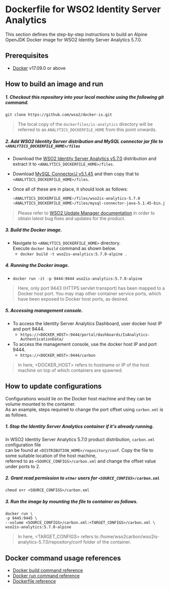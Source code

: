 # Dockerfile for WSO2 Identity Server Analytics #
This section defines the step-by-step instructions to build an Alpine OpenJDK Docker image for WSO2 Identity Server Analytics 5.7.0.

## Prerequisites
* [Docker](https://www.docker.com/get-docker) v17.09.0 or above

## How to build an image and run
##### 1. Checkout this repository into your local machine using the following git command.
```
git clone https://github.com/wso2/docker-is.git
```

>The local copy of the `dockerfiles/is-analytics` directory will be referred to as `ANALYTICS_DOCKERFILE_HOME` from this point onwards.

##### 2. Add WSO2 Identity Server distribution and MySQL connector jar file to `<ANALYTICS_DOCKERFILE_HOME>/files`
- Download the [WSO2 Identity Server Analytics v5.7.0](https://wso2.com/identity-and-access-management/install/analytics/)
distribution and extract it to `<ANALYTICS_DOCKERFILE_HOME>/files`.
- Download [MySQL Connector/J v5.1.45](https://downloads.mysql.com/archives/c-j) and then copy that to `<ANALYTICS_DOCKERFILE_HOME>/files`.<br>
- Once all of these are in place, it should look as follows:

  ```bash
  <ANALYTICS_DOCKERFILE_HOME>/files/wso2is-analytics-5.7.0
  <ANALYTICS_DOCKERFILE_HOME>/files/mysql-connector-java-5.1.45-bin.jar
  ```

>Please refer to [WSO2 Update Manager documentation](https://docs.wso2.com/display/WUM300/WSO2+Update+Manager)
in order to obtain latest bug fixes and updates for the product.

##### 3. Build the Docker image.
- Navigate to `<ANALYTICS_DOCKERFILE_HOME>` directory. <br>
  Execute `docker build` command as shown below.
    + `docker build -t wso2is-analytics:5.7.0-alpine .`
    
##### 4. Running the Docker image.
- `docker run -it -p 9444:9444 wso2is-analytics:5.7.0-alpine`
>Here, only port 9443 (HTTPS servlet transport) has been mapped to a Docker host port.
You may map other container service ports, which have been exposed to Docker host ports, as desired.

##### 5. Accessing management console.
- To access the Identity Server Analytics Dashboard, user docker host IP and port 9444.
    + `https://<DOCKER_HOST>:9444/portal/dashboards/IsAnalytics-AuthenticationData/`
- To access the management console, use the docker host IP and port 9444.
    + `https://<DOCKER_HOST>:9444/carbon`
    
>In here, <DOCKER_HOST> refers to hostname or IP of the host machine on top of which containers are spawned.


## How to update configurations
Configurations would lie on the Docker host machine and they can be volume mounted to the container. <br>
As an example, steps required to change the port offset using `carbon.xml` is as follows.

##### 1. Stop the Identity Server Analytics container if it's already running.
In WSO2 Identity Server Analytics 5.7.0 product distribution, `carbon.xml` configuration file <br>
can be found at `<DISTRIBUTION_HOME>/repository/conf`. Copy the file to some suitable location of the host machine, <br>
referred to as `<SOURCE_CONFIGS>/carbon.xml` and change the offset value under ports to 2.

##### 2. Grant read permission to `other` users for `<SOURCE_CONFIGS>/carbon.xml`
```
chmod o+r <SOURCE_CONFIGS>/carbon.xml
```

##### 3. Run the image by mounting the file to container as follows.
```
docker run \
-p 9445:9445 \
--volume <SOURCE_CONFIGS>/carbon.xml:<TARGET_CONFIGS>/carbon.xml \
wso2is-analytics:5.7.0-alpine
```

>In here, <TARGET_CONFIGS> refers to /home/wso2carbon/wso2is-analytics-5.7.0/repository/conf folder of the container.


## Docker command usage references

* [Docker build command reference](https://docs.docker.com/engine/reference/commandline/build/)
* [Docker run command reference](https://docs.docker.com/engine/reference/run/)
* [Dockerfile reference](https://docs.docker.com/engine/reference/builder/)
